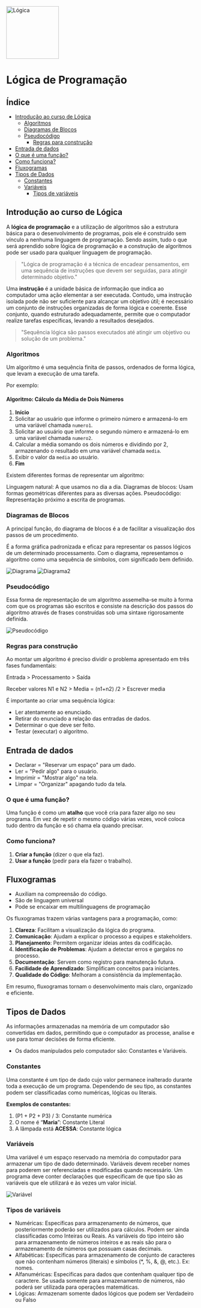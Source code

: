 
<img src="https://i.ibb.co/vLTswQJ/quebra-cabeca.png" alt="Lógica" width="140">


# Lógica de Programação

## Índice

- [Introdução ao curso de Lógica](#introdução-ao-curso-de-lógica)
  - [Algoritmos](#algoritmos)
  - [Diagramas de Blocos](#diagrama-de-blocos)
  - [Pseudocódigo](#pseudocódigo)
    - [Regras para construção](#regras-para-construção)
 - [Entrada de dados](#entrada-de-dados)
  - [O que é uma função?](#o-que-e-uma-função?)
  - [Como funciona?](#como-funciona)
- [Fluxogramas](#fluxogramas)
- [Tipos de Dados](#tipos-de-dados)
  - [Constantes](#constantes)
  - [Variáveis](#variáveis)
    - [Tipos de variáveis](#tipos-de-variáveis)



  
## Introdução ao curso de Lógica

A **lógica de programação** e a utilização de algoritmos são a estrutura básica para o desenvolvimento de programas, pois ele é construído sem vínculo a nenhuma linguagem de programação. Sendo assim, tudo o que será aprendido sobre lógica de programação e a construção de algoritmos pode ser usado para qualquer linguagem de programação.

> "Lógica de programação é a técnica de encadear pensamentos, em uma sequência de instruções que devem ser seguidas, para atingir determinado objetivo."

Uma **instrução** é a unidade básica de informação que indica ao computador uma ação elementar a ser executada. Contudo, uma instrução isolada pode não ser suficiente para alcançar um objetivo útil; é necessário um conjunto de instruções organizadas de forma lógica e coerente. Esse conjunto, quando estruturado adequadamente, permite que o computador realize tarefas específicas, levando a resultados desejados.

> "Sequência lógica são passos executados até atingir um objetivo ou solução de um problema."

### Algoritmos

Um algoritmo é uma sequência finita de passos, ordenados de forma lógica, que levam a execução de uma tarefa.

Por exemplo: 
#### **Algoritmo: Cálculo da Média de Dois Números**

1. **Início**
2. Solicitar ao usuário que informe o primeiro número e armazená-lo em uma variável chamada `numero1`.
3. Solicitar ao usuário que informe o segundo número e armazená-lo em uma variável chamada `numero2`.
4. Calcular a média somando os dois números e dividindo por 2, armazenando o resultado em uma variável chamada `media`.
5. Exibir o valor da `media` ao usuário.
6. **Fim**

Existem diferentes formas de representar um algoritmo:

Linguagem natural: A que usamos no dia a dia.
Diagramas de blocos: Usam formas geométricas diferentes para as diversas ações.
Pseudocódigo: Representação próximo a escrita de programas.

### Diagramas de Blocos

A principal função, do diagrama de blocos é a de facilitar a visualização dos passos de um procedimento. 

É a forma gráfica padronizada e eficaz para representar os passos lógicos de um determinado processamento. Com o diagrama, representamos o algoritmo como uma sequência de símbolos, com significado bem definido.

![Diagrama](https://i.ibb.co/c278pfS/Imagem-1-Formas-utilizadas-em-fluxogramas.png)
![Diagrama2](https://i.ibb.co/s5sP4dZ/Diagrama-de-blocos.png)

### Pseudocódigo

Essa forma de representação de um algoritmo assemelha-se muito à forma com que os programas são escritos e consiste na descrição dos passos do algoritmo através de frases construídas sob uma sintaxe rigorosamente definida. 

![Pseudocódigo](https://i.ibb.co/XZqxXcg/Diagrama-de-blocos-para-pseudoc-digo.png)

### Regras para construção

Ao montar um algoritmo é preciso dividir o problema apresentado em três fases fundamentais: 

Entrada > Processamento > Saída

Receber valores N1 e N2 > Media = (n1+n2) /2 > Escrever media

É importante ao criar uma sequência lógica:
- Ler atentamente ao enunciado.
- Retirar do enunciado a relação das entradas de dados.
- Determinar o que deve ser feito.
- Testar (executar) o algoritmo.

## Entrada de dados

- Declarar = "Reservar um espaço" para um dado.
- Ler = "Pedir algo" para o usuário.
- Imprimir = "Mostrar algo" na tela.
- Limpar = "Organizar" apagando tudo da tela.

### O que é uma função?

Uma função é como um **atalho** que você cria para fazer algo no seu programa. Em vez de repetir o mesmo código várias vezes, você coloca tudo dentro da função e só chama ela quando precisar.

### Como funciona?

1. **Criar a função** (dizer o que ela faz).
2. **Usar a função** (pedir para ela fazer o trabalho).

## Fluxogramas

- Auxiliam na compreensão do código.
- São de linguagem universal
- Pode se encaixar em multilinguagens de programação

Os fluxogramas trazem várias vantagens para a programação, como:

1. **Clareza**: Facilitam a visualização da lógica do programa.
2. **Comunicação**: Ajudam a explicar o processo a equipes e stakeholders.
3. **Planejamento**: Permitem organizar ideias antes da codificação.
4. **Identificação de Problemas**: Ajudam a detectar erros e gargalos no processo.
5. **Documentação**: Servem como registro para manutenção futura.
6. **Facilidade de Aprendizado**: Simplificam conceitos para iniciantes.
7. **Qualidade do Código**: Melhoram a consistência da implementação.

Em resumo, fluxogramas tornam o desenvolvimento mais claro, organizado e eficiente.

## Tipos de Dados

As informações armazenadas na memória de um computador são convertidas em dados, permitindo que o computador as processe, analise e use para tomar decisões de forma eficiente.

- Os dados manipulados pelo computador são: Constantes e Variáveis.

### Constantes

Uma constante é um tipo de dado cujo valor permanece inalterado durante toda a execução de um programa. Dependendo de seu tipo, as constantes podem ser classificadas como numéricas, lógicas ou literais.

**Exemplos de constantes:**

1. (P1 + P2 + P3) / 3: Constante numérica
2. O nome é “**Maria**”: Constante Literal
3. A lâmpada está **ACESSA**: Constante lógica

### Variáveis

Uma variável é um espaço reservado na memória do computador para armazenar um tipo de dado determinado. Variáveis devem receber nomes para
poderem ser referenciadas e modificadas quando necessário.
Um programa deve conter declarações que especificam de que tipo são as variáveis que ele utilizará e às vezes um valor inicial.

![Variável](https://i.ibb.co/Jm9m0qK/Vari-vel.png)

### Tipos de variáveis
- Numéricas: Específicas para armazenamento de números, que posteriormente poderão ser utilizados para cálculos. Podem ser ainda classificadas como Inteiras ou Reais. As variáveis do tipo inteiro são para armazenamento de números inteiros e as reais são para o armazenamento de números que possuam casas decimais.
- Alfabéticas: Especificas para armazenamento de conjunto de caracteres que não contenham números (literais) e símbolos (*, %, &, @, etc.). Ex: nomes.
- Alfanuméricas: Especificas para dados que contenham qualquer tipo de caractere. Se usada somente para armazenamento de números, não poderá ser utilizada para operações matemáticas.
- Lógicas: Armazenam somente dados lógicos que podem ser Verdadeiro ou Falso
